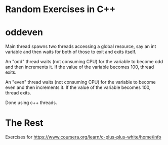 # Random Exercises in C++

# oddeven
Main thread spawns two threads accessing a global resource, say an int variable and then waits for both of those to exit and exits itself.

An "odd" thread waits (not consuming CPU) for the variable to become odd and then increments it.  If the value of the variable becomes 100, thread exits.

An "even" thread waits (not consuming CPU) for the variable to become even and then increments it.  If the value of the variable becomes 100, thread exits.

Done using c++ threads.

# The Rest

Exercises for https://www.coursera.org/learn/c-plus-plus-white/home/info

